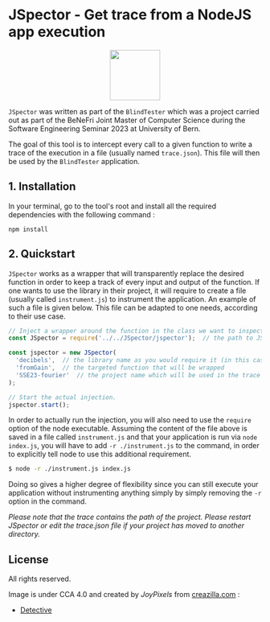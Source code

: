 # JSpector - Get trace from a NodeJS app execution

<p align="center">
    <img 
        src="https://creazilla-store.fra1.digitaloceanspaces.com/emojis/48141/detective-emoji-clipart-md.png" 
        width="100" 
        height="100">
</p>

`JSpector` was written as part of the `BlindTester` which was a project carried out as part of the BeNeFri Joint Master of Computer Science during the Software Engineering Seminar 2023 at University of Bern.

The goal of this tool is to intercept every call to a given function to write a trace of the execution in a file (usually named `trace.json`). This file will then be used by the `BlindTester` application.

## 1. Installation

In your terminal, go to the tool's root and install all the required dependencies with the following command : 

``` shell
npm install
```

## 2. Quickstart

`JSpector` works as a wrapper that will transparently replace the desired function in order to keep a track of every input and output of the function. If one wants to use the library in their project, it will require to create a file (usually called `instrument.js`) to instrument the application. An example of such a file is given below. This file can be adapted to one needs, according to their use case.

``` javascript
// Inject a wrapper around the function in the class we want to inspect.
const JSpector = require('../../JSpector/jspector');  // the path to JSpector library.

const jspector = new JSpector(
  'decibels',  // the library name as you would require it (in this case the require would be "require('decibels')")
  'fromGain',  // the targeted function that will be wrapped
  'SSE23-fourier'  // the project name which will be used in the trace file.
);

// Start the actual injection.
jspector.start();
```

In order to actually run the injection, you will also need to use the `require` option of the node executable. Assuming the content of the file above is saved in a file called `instrument.js` and that your application is run via `node index.js`, you will have to add `-r ./instrument.js` to the command, in order to explicitly tell node to use this additional requirement.

```sh
$ node -r ./instrument.js index.js
```

Doing so gives a higher degree of flexibility since you can still execute your application without instrumenting anything simply by simply removing the `-r` option in the command.

*Please note that the trace contains the path of the project. Please restart JSpector or edit the trace.json file if your project has moved to another directory.*

## License

All rights reserved.

Image is under CCA 4.0 and created by *JoyPixels* from [creazilla.com](https://creazilla.com) :

- [Detective](https://creazilla.com/nodes/48141-detective-emoji-clipart)
